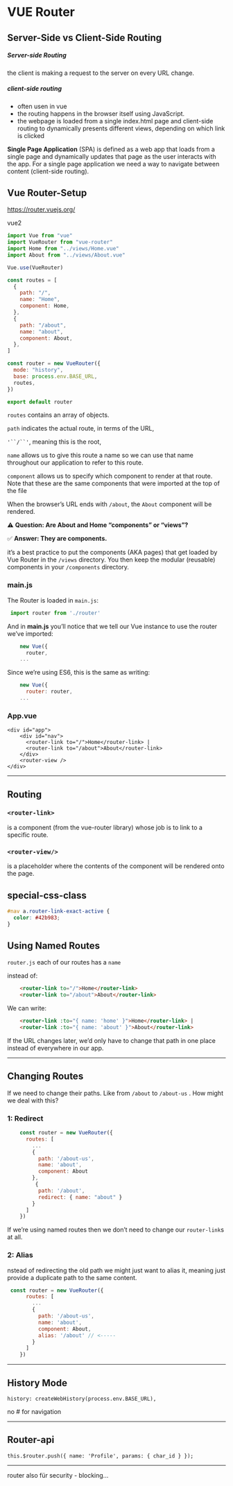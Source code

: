 # VUE Router

## Server-Side vs Client-Side Routing

##### Server-side Routing

the client is making a request to the server on every URL change.

##### client-side routing 

- often usen in vue
-  the routing happens in the browser itself using JavaScript.
- the webpage is loaded from a single index.html page and  client-side routing to dynamically presents different views, depending on which link is clicked

**Single Page Application** (SPA) is defined as a web app that loads from a single page and dynamically updates that page as the user interacts with the app. For a single page application we need a way to navigate between content (client-side routing).



## Vue Router-Setup

https://router.vuejs.org/

vue2

```js
import Vue from "vue"
import VueRouter from "vue-router"
import Home from "../views/Home.vue"
import About from "../views/About.vue"

Vue.use(VueRouter)

const routes = [
  {
    path: "/",
    name: "Home",
    component: Home,
  },
  {
    path: "/about",
    name: "about",
    component: About,
  },
]

const router = new VueRouter({
  mode: "history",
  base: process.env.BASE_URL,
  routes,
})

export default router

```

 `routes` contains an array of objects. 

`path` indicates the actual route, in terms of the URL, 

`'``/``'`, meaning this is the root,

`name` allows us to give this route a name so we can use that name throughout our application to refer to this route.

`component` allows us to specify which component to render at that route. Note that these are the same components that were imported at the top of the file

When the browser’s URL ends with `/about`, the `About` component will be rendered.

⚠️ **Question: Are About and Home “components” or “views”?**

✅ **Answer: They are components.**

 it’s a best practice to put the components (AKA pages) that get loaded by Vue Router in the `/views` directory. You then keep the modular (reusable) components in your `/components` directory.

### main.js

The Router is loaded in `main.js`:

```javascript
 import router from './router'
```

And in **main.js** you’ll notice that we tell our Vue instance to use the router we’ve imported:

```javascript
    new Vue({
      router,
    ...
```

Since we’re using ES6, this is the same as writing:

```javascript
    new Vue({
      router: router,
    ...
```

### App.vue

```vue
<div id="app">
    <div id="nav">
      <router-link to="/">Home</router-link> |
      <router-link to="/about">About</router-link>
    </div>
    <router-view />
</div>
```

------

## Routing

### `<router-link>`

is a component (from the vue-router library) whose job is to link to a specific route.

### `<router-view/>` 

is a placeholder where the contents of the component will be rendered onto the page.

## special-css-class

```css
#nav a.router-link-exact-active {
  color: #42b983;
}
```





## Using Named Routes

 `router.js` each of our routes has a `name`

instead of:

```html
    <router-link to="/">Home</router-link>
    <router-link to="/about">About</router-link>
```

We can write:

```html
    <router-link :to="{ name: 'home' }">Home</router-link> |
    <router-link :to="{ name: 'about' }">About</router-link>
```

If the URL changes later,  we’d only have to change that path in one place instead of everywhere in our app.



------

## Changing Routes

If we need to change their paths. Like from `/about` to `/about-us` . How might we deal with this?

### 1: Redirect

```js
    const router = new VueRouter({
      routes: [
        ...
        {
          path: '/about-us',
          name: 'about',
          component: About
        },
         { 
          path: '/about', 
          redirect: { name: "about" }
        }
      ]
    })
```

If we’re using named routes then we don’t need to change our `router-link`s at all.

### 2: Alias

nstead of redirecting the old path we might just want to alias it, meaning just provide a duplicate path to the same content.

```js
 const router = new VueRouter({
      routes: [
        ...
        {
          path: '/about-us',
          name: 'about',
          component: About,
          alias: '/about' // <-----
        }
      ]
    })
```

------

## History Mode

```
history: createWebHistory(process.env.BASE_URL),
```

no # for navigation

------

## Router-api

```
this.$router.push({ name: 'Profile', params: { char_id } });
```

---

router also für security - blocking...